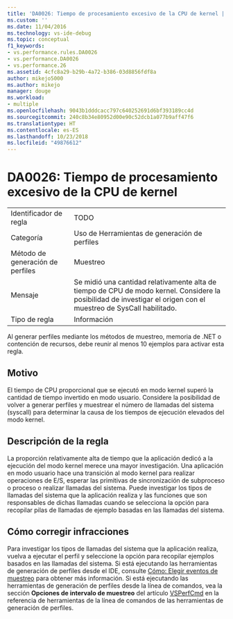 ```yaml
---
title: 'DA0026: Tiempo de procesamiento excesivo de la CPU de kernel | Microsoft Docs'
ms.custom: ''
ms.date: 11/04/2016
ms.technology: vs-ide-debug
ms.topic: conceptual
f1_keywords:
- vs.performance.rules.DA0026
- vs.performance.DA0026
- vs.performance.26
ms.assetid: 4cfc8a29-b29b-4a72-b386-03d8856fdf8a
author: mikejo5000
ms.author: mikejo
manager: douge
ms.workload:
- multiple
ms.openlocfilehash: 9043b1dddcacc797c640252691d6bf393189cc4d
ms.sourcegitcommit: 240c8b34e80952d00e90c52dcb1a077b9aff47f6
ms.translationtype: HT
ms.contentlocale: es-ES
ms.lasthandoff: 10/23/2018
ms.locfileid: "49876612"
---
```

# <a name="da0026-excessive-kernel-cpu-time-processing"></a>DA0026: Tiempo de procesamiento excesivo de la CPU de kernel

|||  
|-|-|  
|Identificador de regla|TODO|  
|Categoría|Uso de Herramientas de generación de perfiles|  
|Método de generación de perfiles|Muestreo|  
|Mensaje|Se midió una cantidad relativamente alta de tiempo de CPU de modo kernel. Considere la posibilidad de investigar el origen con el muestreo de SysCall habilitado.|  
|Tipo de regla|Información|  

 Al generar perfiles mediante los métodos de muestreo, memoria de .NET o contención de recursos, debe reunir al menos 10 ejemplos para activar esta regla.  

## <a name="cause"></a>Motivo  
 El tiempo de CPU proporcional que se ejecutó en modo kernel superó la cantidad de tiempo invertido en modo usuario. Considere la posibilidad de volver a generar perfiles y muestrear el número de llamadas del sistema (syscall) para determinar la causa de los tiempos de ejecución elevados del modo kernel.  

## <a name="rule-description"></a>Descripción de la regla  
 La proporción relativamente alta de tiempo que la aplicación dedicó a la ejecución del modo kernel merece una mayor investigación. Una aplicación en modo usuario hace una transición al modo kernel para realizar operaciones de E/S, esperar las primitivas de sincronización de subproceso o proceso o realizar llamadas del sistema. Puede investigar los tipos de llamadas del sistema que la aplicación realiza y las funciones que son responsables de dichas llamadas cuando se selecciona la opción para recopilar pilas de llamadas de ejemplo basadas en las llamadas del sistema.  

## <a name="how-to-fix-violations"></a>Cómo corregir infracciones  
 Para investigar los tipos de llamadas del sistema que la aplicación realiza, vuelva a ejecutar el perfil y seleccione la opción para recopilar ejemplos basados en las llamadas del sistema. Si está ejecutando las herramientas de generación de perfiles desde el IDE, consulte [Cómo: Elegir eventos de muestreo](../profiling/how-to-choose-sampling-events.md) para obtener más información. Si está ejecutando las herramientas de generación de perfiles desde la línea de comandos, vea la sección **Opciones de intervalo de muestreo** del artículo [VSPerfCmd](../profiling/vsperfcmd.md) en la referencia de herramientas de la línea de comandos de las herramientas de generación de perfiles.